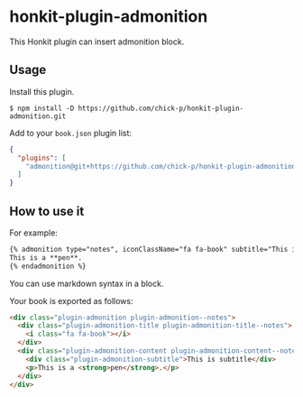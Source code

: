 # honkit-plugin-admonition

This Honkit plugin can insert admonition block.

## Usage

Install this plugin.

```shell
$ npm install -D https://github.com/chick-p/honkit-plugin-admonition.git
```

Add to your `book.json` plugin list:

```json
{
  "plugins": [
    "admonition@git+https://github.com/chick-p/honkit-plugin-admonition.git"
  ]
}
```

## How to use it

For example:

```markdown
{% admonition type="notes", iconClassName="fa fa-book" subtitle="This is subtitle" %}
This is a **pen**.
{% endadmonition %}
```

You can use markdown syntax in a block.

Your book is exported as follows:

```html
<div class="plugin-admonition plugin-admonition--notes">
  <div class="plugin-admonition-title plugin-admonition-title--notes">
    <i class="fa fa-book"></i>
  </div>
  <div class="plugin-admonition-content plugin-admonition-content--notes">
    <div class="plugin-admonition-subtitle">This is subtitle</div>
    <p>This is a <strong>pen</strong>.</p>
  </div>
</div>
```
